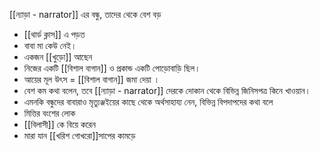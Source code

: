 [[ন্যাড়া - narrator]] এর বন্ধু, তাদের থেকে বেশ বড় 
- [[থার্ড ক্লাস]] এ পড়ত
- বাবা মা কেউ নেই। 
- একজন [[খুড়ো]] আছেন
- নিজের একটি [[বিশাল বাগান]] ও প্রকান্ড একটি পোড়োবাড়ি ছিল। 
- আয়ের মূল উৎস = [[বিশাল বাগান]] জমা দেয়া ।
- বেশ কম কথা বলেন, তবে [[ন্যাড়া - narrator]] দেরকে দোকান থেকে বিভিন্ন জিনিসপত্র কিনে খাওয়ান। 
- এমনকি বন্ধুদের বাবারাও মৃত্যুঞ্জইয়ের কাছে থেকে অর্থসাহায্য নেন, বিভিন্ন বিপদাপদের কথা বলে
- মিত্তির বংশের লোক
- [[বিলাসী]] কে বিয়ে করেন
- মারা যান [[খরিশ গোখরো]]সাপের কামড়ে 

